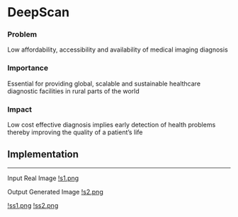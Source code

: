 # DeepScan 

### Problem  
Low affordability, accessibility and availability of medical imaging diagnosis 

### Importance 
Essential for providing global, scalable and sustainable healthcare  diagnostic facilities in rural parts of the world

### Impact 
Low cost effective diagnosis implies early detection of health problems thereby improving the quality of a  patient’s life

## Implementation
--------------------------
Input Real Image
[!s1.png](s1.png)

Output Generated Image
[!s2.png](s2.png)

[!ss1.png](ss1.png)
[!ss2.png](ss2.png)

